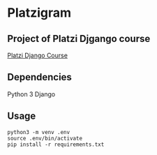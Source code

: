 # Platzigram

## Project of Platzi Djgango course
[Platzi Django Course](https://platzi.com/cursos/django/)

## Dependencies
Python 3
Django

## Usage
```shell
python3 -m venv .env
source .env/bin/activate
pip install -r requirements.txt
